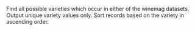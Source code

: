 Find all possible varieties which occur in either of the winemag datasets.
Output unique variety values only.
Sort records based on the variety in ascending order.